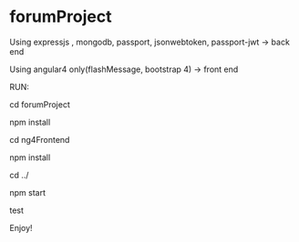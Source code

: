 # forumProject

Using expressjs , mongodb, passport, jsonwebtoken, passport-jwt -> back end

Using angular4 only(flashMessage, bootstrap 4) -> front end

RUN: 

cd forumProject

npm install

cd ng4Frontend

npm install 

cd ../

npm start

test 

Enjoy!


